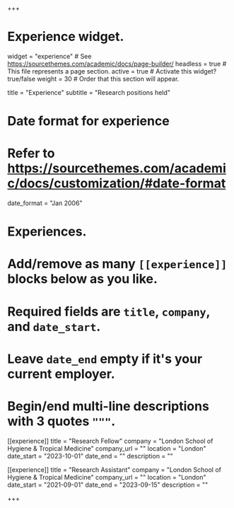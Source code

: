+++
# Experience widget.
widget = "experience"  # See https://sourcethemes.com/academic/docs/page-builder/
headless = true  # This file represents a page section.
active = true  # Activate this widget? true/false
weight = 30  # Order that this section will appear.

title = "Experience"
subtitle = "Research positions held"

# Date format for experience
#   Refer to https://sourcethemes.com/academic/docs/customization/#date-format
date_format = "Jan 2006"

# Experiences.
#   Add/remove as many `[[experience]]` blocks below as you like.
#   Required fields are `title`, `company`, and `date_start`.
#   Leave `date_end` empty if it's your current employer.
#   Begin/end multi-line descriptions with 3 quotes `"""`.
[[experience]]
  title = "Research Fellow"
  company = "London School of Hygiene & Tropical Medicine"
  company_url = ""
  location = "London"
  date_start = "2023-10-01"
  date_end = ""
  description = ""

[[experience]]
  title = "Research Assistant"
  company = "London School of Hygiene & Tropical Medicine"
  company_url = ""
  location = "London"
  date_start = "2021-09-01"
  date_end = "2023-09-15"
  description = ""
  
+++
